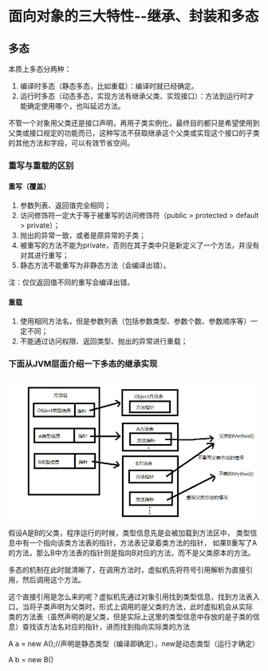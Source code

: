 # 面向对象的三大特性--继承、封装和多态

## 多态

本质上多态分两种：

1. 编译时多态（静态多态，比如重载）：编译时就已经确定。
2. 运行时多态（动态多态，实现方法有继承父类、实现接口）：方法到运行时才能确定使用哪个，也叫延迟方法。

不管一个对象用父类还是接口声明，再用子类实例化，最终目的都只是希望使用到父类或接口规定的功能而已，这种写法不获取继承这个父类或实现这个接口的子类的其他方法和字段，可以有效节省空间。

### 重写与重载的区别

#### 重写（覆盖）

1. 参数列表、返回值完全相同；
2. 访问修饰符一定大于等于被重写的访问修饰符（public > protected > default > private）；
3. 抛出的异常一致，或者是原异常的子类；
4. 被重写的方法不能为private，否则在其子类中只是新定义了一个方法，并没有对其进行重写；
5. 静态方法不能重写为非静态方法（会编译出错）。

注：仅仅返回值不同的重写会编译出错。

#### 重载

1. 使用相同方法名，但是参数列表（包括参数类型、参数个数、参数顺序等）一定不同；
2. 不能通过访问权限、返回类型、抛出的异常进行重载；

### 下面从JVM层面介绍一下多态的继承实现

![多态的继承实现](../resources/polymorphism.bmp)

假设A是B的父类，程序运行的时候，类型信息先是会被加载到方法区中，
类型信息中有一个指向该类方法表的指针，方法表记录着类方法的指针，
如果B重写了A的方法，那么B中方法表的指针则是指向B对应的方法，而不是父类原本的方法。

多态的机制在此时就清晰了，在调用方法时，虚拟机先将符号引用解析为直接引用，然后调用这个方法。

这个直接引用是怎么来的呢？虚拟机先通过对象引用找到类型信息，找到方法表入口，当将子类声明为父类时，形式上调用的是父类的方法，此时虚拟机会从实际
类的方法表（虽然声明的是父类，但是实际上这里的类型信息中存放的是子类的信息）查找该方法名对应的指针，进而找到指向实际类的方法

A a = new A();//声明是静态类型（编译即确定），new是动态类型（运行才确定）

A b = new B()